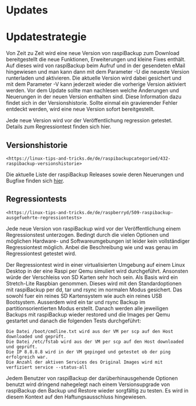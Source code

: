 # Updates

# Updatestrategie

Von Zeit zu Zeit wird eine neue Version von raspiBackup zum Download
bereitgestellt die neue Funktionen, Erweiterungen und kleine Fixes enthält. Auf
dieses wird von raspiBackup beim Aufruf und in der gesendeten eMail hingewiesen
und man kann dann mit dem Parameter -U die neueste Version runterladen und
aktivieren. Die aktuelle Version wird dabei gesichert und mit dem Parameter -V
kann jederzeit wieder die vorherige Version aktiviert werden. Vor dem Update
sollte man nachlesen welche Änderungen und Neuerungen in der neuen Version
enthalten sind. Diese Information dazu findet sich in der Versionshistorie.
Sollte einmal ein gravierender Fehler entdeckt werden, wird eine neue Version
sofort bereitgestellt.

Jede neue Version wird vor der Veröffentlichung regression getestet. Details
zum Regressiontest finden sich hier.

## Versionshistorie

``` admonish note title="Quelle"
<https://linux-tips-and-tricks.de/de/raspibackupcategoried/432-raspibackup-versionshistorie>
```

Die aktuelle Liste der raspiBackup Releases sowie deren Neuerungen und Bugfixe finden sich [hier](https://github.com/framps/raspiBackup/releases).

## Regressiontests

``` admonish note title="Quelle"
<https://linux-tips-and-tricks.de/de/raspberryd/509-raspibackup-ausgefuehrte-regressiontests>
```

Jede neue Version von raspiBackup wird vor der Veröffentlichung einem Regressionstest unterzogen. Bedingt durch die vielen Optionen und möglichen Hardware- und Softwareumgebungen ist leider kein vollständiger Regressiontest möglich. Anbei die Beschreibung wie und was genau im Regressiontest getestet wird.





Der Regressiontest wird in einer virtualisierten Umgebung auf einem Linux Desktop in der eine Raspi per Qemu simuliert wird durchgeführt. Ansonsten würde der Verschleiss von SD Karten sehr hoch sein. Als Basis wird ein Stretch-Lite Raspbian genommen. Dieses wird mit den Standardoptionen mit raspiBackup per dd, tar und rsync im normalen Modus gesichert. Das sowohl fuer ein reines SD Kartensystem wie auch ein reines USB Bootsystem. Ausserdem wird ein tar und rsync Backup im partitionsorientierten Modus erstellt. Danach werden alle jeweiligen Backups mit raspiBackup wieder restored und die Images per Qemu gestartet und danach die folgenden Tests durchgeführt:

    Die Datei /boot/cmdline.txt wird aus der VM per scp auf den Host downloaded und geprüft.
    Die Datei /etc/fstab wird aus der VM per scp auf den Host downloaded und geprüft.
    Die IP 8.8.8.8 wird in der VM gepinged und getestet ob der ping erfolgreich war.
    Die Anzahl der aktiven Services des Original Images wird mit verfiziert service --status-all

Jedem Benutzer von raspiBackup der darüberhinausgehende Optionen benutzt wird dringend nahegelegt nach einem Versionsupgrade von raspiBackup den Backup und Restore wieder sorgfältig zu testen. Es wird in diesem Kontext auf den Haftungsausschluss hingewiesen.
